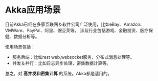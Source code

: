 Akka应用场景
================================================================================
目前Akka已经在多家互联网＆软件公司广泛使用，比如eBay、Amazon、VMWare、PayPal、阿里、豌豆荚等，
涉及行业包括游戏、金融投资、医疗保健、数据分析等。

使用场景包括：
+ 服务后端：比如rest web,websocket服务，分布式消息处理等。
+ 并发＆并行：比如日志异步处理，密集数据计算等。

总之，对 **高并发和密集计算** 的系统，Akka都是适用的。
